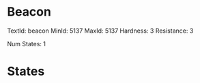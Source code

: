 # Beacon
TextId: beacon
MinId: 5137
MaxId: 5137
Hardness: 3
Resistance: 3

Num States: 1
# States
```

```